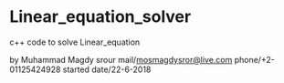 # Linear_equation_solver
c++ code to solve Linear_equation 

by Muhammad Magdy srour
mail/mosmagdysror@live.com
phone/+2-01125424928
started date/22-6-2018
